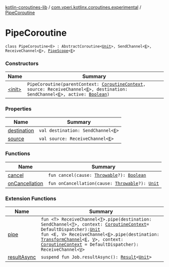 [kotlin-coroutines-lib](../../index.md) / [com.vperi.kotlinx.coroutines.experimental](../index.md) / [PipeCoroutine](./index.md)

# PipeCoroutine

`class PipeCoroutine<E> : AbstractCoroutine<`[`Unit`](https://kotlinlang.org/api/latest/jvm/stdlib/kotlin/-unit/index.html)`>, SendChannel<`[`E`](index.md#E)`>, ReceiveChannel<`[`E`](index.md#E)`>, `[`PipeScope`](../-pipe-scope/index.md)`<`[`E`](index.md#E)`>`

### Constructors

| Name | Summary |
|---|---|
| [&lt;init&gt;](-init-.md) | `PipeCoroutine(parentContext: `[`CoroutineContext`](https://kotlinlang.org/api/latest/jvm/stdlib/kotlin.coroutines.experimental/-coroutine-context/index.html)`, source: ReceiveChannel<`[`E`](index.md#E)`>, destination: SendChannel<`[`E`](index.md#E)`>, active: `[`Boolean`](https://kotlinlang.org/api/latest/jvm/stdlib/kotlin/-boolean/index.html)`)` |

### Properties

| Name | Summary |
|---|---|
| [destination](destination.md) | `val destination: SendChannel<`[`E`](index.md#E)`>` |
| [source](source.md) | `val source: ReceiveChannel<`[`E`](index.md#E)`>` |

### Functions

| Name | Summary |
|---|---|
| [cancel](cancel.md) | `fun cancel(cause: `[`Throwable`](https://kotlinlang.org/api/latest/jvm/stdlib/kotlin/-throwable/index.html)`?): `[`Boolean`](https://kotlinlang.org/api/latest/jvm/stdlib/kotlin/-boolean/index.html) |
| [onCancellation](on-cancellation.md) | `fun onCancellation(cause: `[`Throwable`](https://kotlinlang.org/api/latest/jvm/stdlib/kotlin/-throwable/index.html)`?): `[`Unit`](https://kotlinlang.org/api/latest/jvm/stdlib/kotlin/-unit/index.html) |

### Extension Functions

| Name | Summary |
|---|---|
| [pipe](../kotlinx.coroutines.experimental.channels.-receive-channel/pipe.md) | `fun <T> ReceiveChannel<`[`T`](../kotlinx.coroutines.experimental.channels.-receive-channel/pipe.md#T)`>.pipe(destination: SendChannel<`[`T`](../kotlinx.coroutines.experimental.channels.-receive-channel/pipe.md#T)`>, context: `[`CoroutineContext`](https://kotlinlang.org/api/latest/jvm/stdlib/kotlin.coroutines.experimental/-coroutine-context/index.html)` = DefaultDispatcher): `[`Unit`](https://kotlinlang.org/api/latest/jvm/stdlib/kotlin/-unit/index.html)<br>`fun <E, V> ReceiveChannel<`[`E`](../kotlinx.coroutines.experimental.channels.-receive-channel/pipe.md#E)`>.pipe(destination: `[`TransformChannel`](../-transform-channel.md)`<`[`E`](../kotlinx.coroutines.experimental.channels.-receive-channel/pipe.md#E)`, `[`V`](../kotlinx.coroutines.experimental.channels.-receive-channel/pipe.md#V)`>, context: `[`CoroutineContext`](https://kotlinlang.org/api/latest/jvm/stdlib/kotlin.coroutines.experimental/-coroutine-context/index.html)` = DefaultDispatcher): ReceiveChannel<`[`V`](../kotlinx.coroutines.experimental.channels.-receive-channel/pipe.md#V)`>` |
| [resultAsync](../kotlinx.coroutines.experimental.-job/result-async.md) | `suspend fun Job.resultAsync(): `[`Result`](../-result/index.md)`<`[`Unit`](https://kotlinlang.org/api/latest/jvm/stdlib/kotlin/-unit/index.html)`>` |
